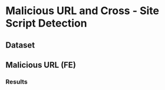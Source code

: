 # Malicious URL and Cross - Site Script Detection 


## Dataset 

## Malicious URL (FE)
### Results 

